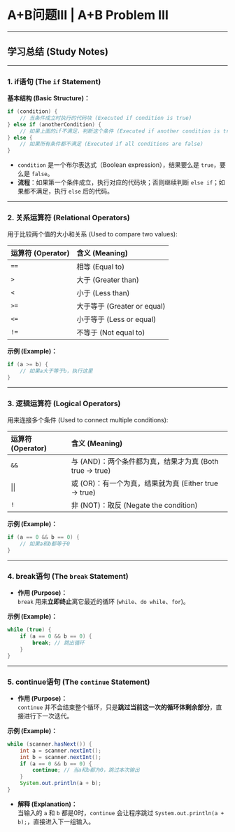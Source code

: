 # A+B问题Ⅲ | A+B Problem III

---

## 学习总结 (Study Notes)

---

### 1. if语句 (The `if` Statement)

**基本结构 (Basic Structure)：**
```java
if (condition) {
    // 当条件成立时执行的代码块 (Executed if condition is true)
} else if (anotherCondition) {
    // 如果上面的if不满足，判断这个条件 (Executed if another condition is true)
} else {
    // 如果所有条件都不满足 (Executed if all conditions are false)
}
```

- `condition` 是一个布尔表达式（Boolean expression），结果要么是 `true`，要么是 `false`。
- **流程**：如果第一个条件成立，执行对应的代码块；否则继续判断 `else if`；如果都不满足，执行 `else` 后的代码。

---

### 2. 关系运算符 (Relational Operators)

用于比较两个值的大小和关系 (Used to compare two values):

| 运算符 (Operator) | 含义 (Meaning)           |
|:-----------------|:-------------------------|
| `==`             | 相等 (Equal to)           |
| `>`              | 大于 (Greater than)       |
| `<`              | 小于 (Less than)          |
| `>=`             | 大于等于 (Greater or equal)|
| `<=`             | 小于等于 (Less or equal)   |
| `!=`             | 不等于 (Not equal to)      |

**示例 (Example)：**
```java
if (a >= b) {
    // 如果a大于等于b，执行这里
}
```

---

### 3. 逻辑运算符 (Logical Operators)

用来连接多个条件 (Used to connect multiple conditions):

| 运算符 (Operator) | 含义 (Meaning)                      |
|:-----------------|:-----------------------------------|
| `&&`             | 与 (AND)：两个条件都为真，结果才为真 (Both true → true) |
| &#124;&#124;     | 或 (OR)：有一个为真，结果就为真 (Either true → true)  |
| `!`              | 非 (NOT)：取反 (Negate the condition) |

**示例 (Example)：**
```java
if (a == 0 && b == 0) {
    // 如果a和b都等于0
}
```

---

### 4. break语句 (The `break` Statement)

- **作用 (Purpose)：**  
  `break` 用来**立即终止**离它最近的循环 (`while`、`do while`、`for`)。

**示例 (Example)：**
```java
while (true) {
    if (a == 0 && b == 0) {
        break; // 跳出循环
    }
}
```

---

### 5. continue语句 (The `continue` Statement)

- **作用 (Purpose)：**  
  `continue` 并不会结束整个循环，只是**跳过当前这一次的循环体剩余部分**，直接进行下一次迭代。

**示例 (Example)：**
```java
while (scanner.hasNext()) {
    int a = scanner.nextInt();
    int b = scanner.nextInt();
    if (a == 0 && b == 0) {
        continue; // 当a和b都为0，跳过本次输出
    }
    System.out.println(a + b);
}
```

- **解释 (Explanation)：**  
  当输入的 `a` 和 `b` 都是0时，`continue` 会让程序跳过 `System.out.println(a + b);`，直接进入下一组输入。
